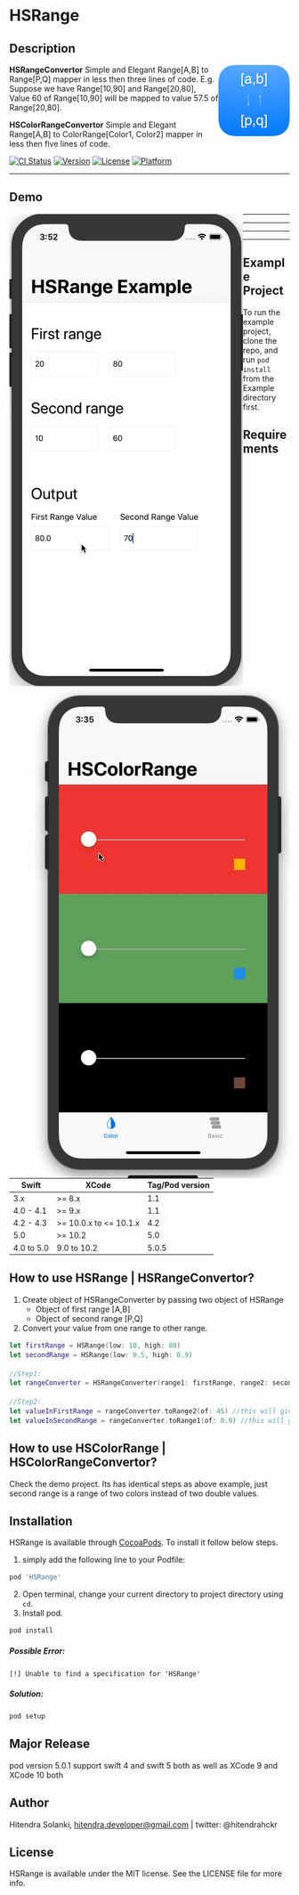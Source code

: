 # HSRange
## Description

<img src="https://github.com/hitendradeveloper/HSRange/blob/master/Assests/HSRange%20Radius%20128.png" alt="HSRange" align="right" />

**HSRangeConvertor** Simple and Elegant Range[A,B] to Range[P,Q] mapper in less then three lines of code.
  E.g.  Suppose we have Range[10,90] and Range[20,80],
        Value 60 of Range[10,90] will be mapped to value 57.5 of Range[20,80].

**HSColorRangeConvertor** Simple and Elegant Range[A,B] to ColorRange[Color1, Color2] mapper in less then five lines of code.

[![CI Status](http://img.shields.io/travis/hitendradeveloper/HSRange.svg?style=flat)](https://travis-ci.org/hitendradeveloper/HSRange)
[![Version](https://img.shields.io/cocoapods/v/HSRange.svg?style=flat)](http://cocoapods.org/pods/HSRange)
[![License](https://img.shields.io/cocoapods/l/HSRange.svg?style=flat)](http://cocoapods.org/pods/HSRange)
[![Platform](https://img.shields.io/cocoapods/p/HSRange.svg?style=flat)](http://cocoapods.org/pods/HSRange)


---
## Demo
<p>
<img src="https://github.com/hitendradeveloper/HSRange/blob/master/Assests/HSRangeDemo.gif" alt="HSRange" align="left" />
<img src="https://github.com/hitendradeveloper/HSRange/blob/master/Assests/HSColorRange.gif" alt="HSColorRange" align="right" />
<p>

---
---
---
---

## Example Project

To run the example project, clone the repo, and run `pod install` from the Example directory first.

## Requirements
| Swift  | XCode | Tag/Pod version |
| --- | ------------- | ------ |
| 3.x  | >= 8.x  | 1.1 |
| 4.0 - 4.1  | >= 9.x  | 1.1 |
| 4.2 - 4.3  | >= 10.0.x to <= 10.1.x  | 4.2 |
| 5.0 | >= 10.2  | 5.0 |
| 4.0 to 5.0 | 9.0 to 10.2  | 5.0.5 |



## How to use HSRange | HSRangeConvertor? 
1. Create object of HSRangeConverter by passing two object of HSRange
   - Object of first range [A,B]
   - Object of second range [P,Q]
2. Convert your value from one range to other range.

```Swift
let firstRange = HSRange(low: 10, high: 80)
let secondRange = HSRange(low: 0.5, high: 0.9)

//Step1:
let rangeConverter = HSRangeConverter(range1: firstRange, range2: secondRange)  
        
//Step2:        
let valueInFirstRange = rangeConverter.toRange2(of: 45) //this will give 0.7
let valueInSecondRange = rangeConverter.toRange1(of: 0.9) //this will give 80
```

## How to use HSColorRange | HSColorRangeConvertor? 
Check the demo project. Its has identical steps as above example, just second range is a range of two colors instead of two double values.

## Installation

HSRange is available through [CocoaPods](http://cocoapods.org). To install
it follow below steps. 

1. simply add the following line to your Podfile:

```ruby
pod 'HSRange'
```
2. Open terminal, change your current directory to project directory using `cd`.
3. Install pod.

```ruby
pod install
```
##### Possible Error:
`[!] Unable to find a specification for 'HSRange'` 
##### Solution:

```ruby
pod setup
```

## Major Release
pod version 5.0.1 support swift 4 and swift 5 both as well as XCode 9 and XCode 10 both

## Author

Hitendra Solanki, hitendra.developer@gmail.com | twitter: @hitendrahckr

## License

HSRange is available under the MIT license. See the LICENSE file for more info.
